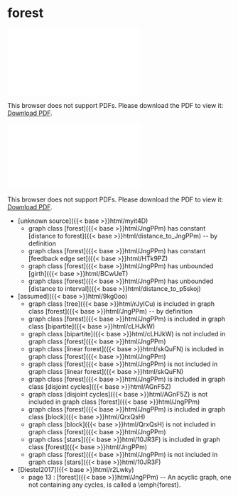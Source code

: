 # forest




<object data="../local_JngPPm.pdf" type="application/pdf" width="100%" height="480px"><embed src="../local_JngPPm.pdf"><p>This browser does not support PDFs. Please download the PDF to view it: <a href="../local_JngPPm.pdf">Download PDF</a>.</p></embed></object>


<object data="../inclusions_JngPPm.pdf" type="application/pdf" width="100%" height="480px"><embed src="../inclusions_JngPPm.pdf"><p>This browser does not support PDFs. Please download the PDF to view it: <a href="../inclusions_JngPPm.pdf">Download PDF</a>.</p></embed></object>

*  [unknown source]({{< base >}}html/myit4D)
    * graph class [forest]({{< base >}}html/JngPPm) has constant [distance to forest]({{< base >}}html/distance_to_JngPPm) -- by definition
    * graph class [forest]({{< base >}}html/JngPPm) has constant [feedback edge set]({{< base >}}html/HTk9PZ)
    * graph class [forest]({{< base >}}html/JngPPm) has unbounded [girth]({{< base >}}html/BCwUeT)
    * graph class [forest]({{< base >}}html/JngPPm) has unbounded [distance to interval]({{< base >}}html/distance_to_p5skoj)
*  [assumed]({{< base >}}html/9kg0oo)
    * graph class [tree]({{< base >}}html/rJyICu) is included in graph class [forest]({{< base >}}html/JngPPm) -- by definition
    * graph class [forest]({{< base >}}html/JngPPm) is included in graph class [bipartite]({{< base >}}html/cLHJkW)
    * graph class [bipartite]({{< base >}}html/cLHJkW) is not included in graph class [forest]({{< base >}}html/JngPPm)
    * graph class [linear forest]({{< base >}}html/skQuFN) is included in graph class [forest]({{< base >}}html/JngPPm)
    * graph class [forest]({{< base >}}html/JngPPm) is not included in graph class [linear forest]({{< base >}}html/skQuFN)
    * graph class [forest]({{< base >}}html/JngPPm) is included in graph class [disjoint cycles]({{< base >}}html/AGnF5Z)
    * graph class [disjoint cycles]({{< base >}}html/AGnF5Z) is not included in graph class [forest]({{< base >}}html/JngPPm)
    * graph class [forest]({{< base >}}html/JngPPm) is included in graph class [block]({{< base >}}html/QrxQsH)
    * graph class [block]({{< base >}}html/QrxQsH) is not included in graph class [forest]({{< base >}}html/JngPPm)
    * graph class [stars]({{< base >}}html/10JR3F) is included in graph class [forest]({{< base >}}html/JngPPm)
    * graph class [forest]({{< base >}}html/JngPPm) is not included in graph class [stars]({{< base >}}html/10JR3F)
*  [Diestel2017]({{< base >}}html/r2Lwky)
    * page 13 : [forest]({{< base >}}html/JngPPm) -- An acyclic graph, one not containing any cycles, is called a \emph{forest}.